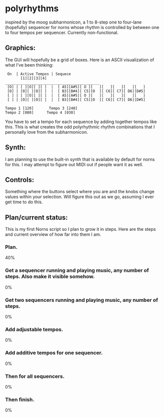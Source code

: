 # polyrhythms

inspired by the moog subharmonicon, a 1 to 8-step one to four-lane (hopefully) sequencer for norns whose rhythm is controlled by between one to four tempos per sequencer. Currently non-functional.

## Graphics:

The GUI will hopefully be a grid of boxes. Here is an ASCII visualization of what I've been thinking:

```
 On  | Active Tempos | Sequece
       [1][2][3][4]
___________________________________________
 [O] | [ ][O][ ][ ]  |  [ A5][A#5][ O ][   ][   ][   ][   ][   ]
 [O] | [O][ ][O][ ]  |  [ B3][B#4][ C5][O  ][ C6][ C7][ D6][D#5]
 [ ] | [ ][O][ ][ ]  |  [ A5][A#5][ O ][   ][   ][   ][   ][   ]
 [ ] | [O][ ][O][ ]  |  [ B3][B#4][ C5][O  ][ C6][ C7][ D6][D#5]

Tempo 1 [120]       Tempo 3 [240]
Tempo 2 [080]      Tempo 4 [030]
```

You have to set a tempo for each sequence by adding together tempos like this. This is what creates the odd polyrhythmic rhythm combinations that I personally love from the subharmonicon.

## Synth:

I am planning to use the built-in synth that is available by default for norns for this. I may attempt to figure out MIDI out if people want it as well.

## Controls:

Something where the buttons select where you are and the knobs change values within your selection. Will figure this out as we go, assuming I ever get time to do this.

## Plan/current status:

This is my first Norns script so I plan to grow it in steps. Here are the steps and current overview of how far into them I am.

### Plan. 
40%
### Get a sequencer running and playing music, any number of steps. Also make it visible somehow. 
0%
### Get two sequencers running and playing music, any number of steps.
0%
### Add adjustable tempos.
0%
### Add additive tempos for one sequencer.
0%
### Then for all sequencers.
0%
### Then finish.
0%
